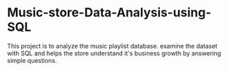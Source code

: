 # Music-store-Data-Analysis-using-SQL
This project is to analyze the music playlist database. examine the dataset with SQL and helps the store understand it's business growth by answering simple questions.

